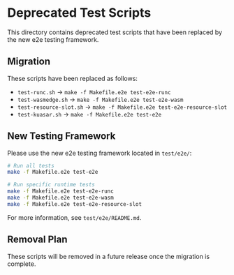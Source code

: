 # Deprecated Test Scripts

This directory contains deprecated test scripts that have been replaced by the new e2e testing framework.

## Migration

These scripts have been replaced as follows:

- `test-runc.sh` → `make -f Makefile.e2e test-e2e-runc`
- `test-wasmedge.sh` → `make -f Makefile.e2e test-e2e-wasm`  
- `test-resource-slot.sh` → `make -f Makefile.e2e test-e2e-resource-slot`
- `test-kuasar.sh` → `make -f Makefile.e2e test-e2e`

## New Testing Framework

Please use the new e2e testing framework located in `test/e2e/`:

```bash
# Run all tests
make -f Makefile.e2e test-e2e

# Run specific runtime tests
make -f Makefile.e2e test-e2e-runc
make -f Makefile.e2e test-e2e-wasm
make -f Makefile.e2e test-e2e-resource-slot
```

For more information, see `test/e2e/README.md`.

## Removal Plan

These scripts will be removed in a future release once the migration is complete.
